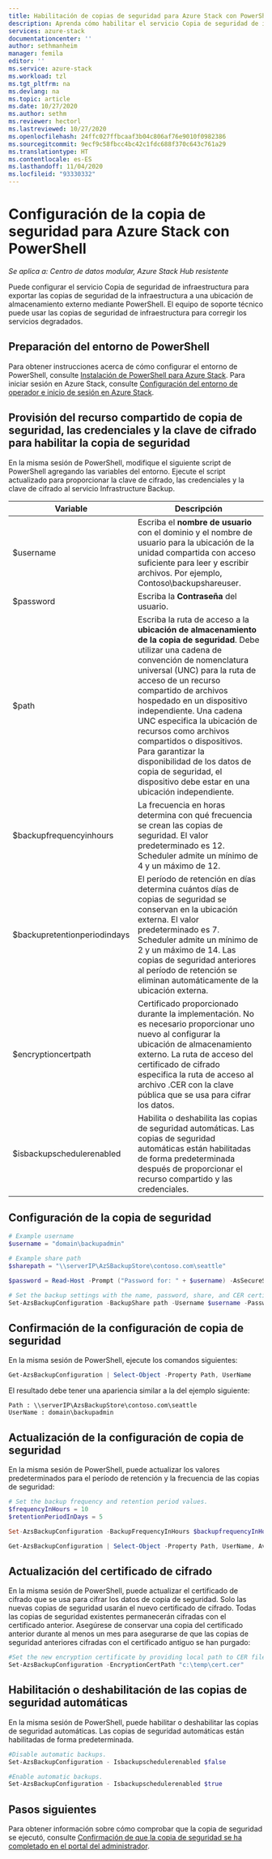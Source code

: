 ```yaml
---
title: Habilitación de copias de seguridad para Azure Stack con PowerShell | Microsoft Docs
description: Aprenda cómo habilitar el servicio Copia de seguridad de infraestructura con PowerShell para que Azure Stack se pueda restaurar si se produce un error.
services: azure-stack
documentationcenter: ''
author: sethmanheim
manager: femila
editor: ''
ms.service: azure-stack
ms.workload: tzl
ms.tgt_pltfrm: na
ms.devlang: na
ms.topic: article
ms.date: 10/27/2020
ms.author: sethm
ms.reviewer: hectorl
ms.lastreviewed: 10/27/2020
ms.openlocfilehash: 24ffc027ffbcaaf3b04c806af76e9010f0982386
ms.sourcegitcommit: 9ecf9c58fbcc4bc42c1fdc688f370c643c761a29
ms.translationtype: HT
ms.contentlocale: es-ES
ms.lasthandoff: 11/04/2020
ms.locfileid: "93330332"
---
```

# <a name="configure-backup-for-azure-stack-with-powershell"></a>Configuración de la copia de seguridad para Azure Stack con PowerShell

*Se aplica a: Centro de datos modular, Azure Stack Hub resistente*

Puede configurar el servicio Copia de seguridad de infraestructura para exportar las copias de seguridad de la infraestructura a una ubicación de almacenamiento externo mediante PowerShell. El equipo de soporte técnico puede usar las copias de seguridad de infraestructura para corregir los servicios degradados.

## <a name="prepare-powershell-environment"></a>Preparación del entorno de PowerShell

Para obtener instrucciones acerca de cómo configurar el entorno de PowerShell, consulte [Instalación de PowerShell para Azure Stack](../../operator/azure-stack-powershell-install.md). Para iniciar sesión en Azure Stack, consulte [Configuración del entorno de operador e inicio de sesión en Azure Stack](../../operator/azure-stack-powershell-configure-admin.md).

## <a name="provide-the-backup-share-credentials-and-encryption-key-to-enable-backup"></a>Provisión del recurso compartido de copia de seguridad, las credenciales y la clave de cifrado para habilitar la copia de seguridad

En la misma sesión de PowerShell, modifique el siguiente script de PowerShell agregando las variables del entorno. Ejecute el script actualizado para proporcionar la clave de cifrado, las credenciales y la clave de cifrado al servicio Infrastructure Backup.

|Variable  |Descripción  |
|---------|---------|
|$username     | Escriba el **nombre de usuario** con el dominio y el nombre de usuario para la ubicación de la unidad compartida con acceso suficiente para leer y escribir archivos. Por ejemplo, Contoso\\backupshareuser.        |
|$password     | Escriba la **Contraseña** del usuario.        |
|$path     | Escriba la ruta de acceso a la **ubicación de almacenamiento de la copia de seguridad**. Debe utilizar una cadena de convención de nomenclatura universal (UNC) para la ruta de acceso de un recurso compartido de archivos hospedado en un dispositivo independiente. Una cadena UNC especifica la ubicación de recursos como archivos compartidos o dispositivos. Para garantizar la disponibilidad de los datos de copia de seguridad, el dispositivo debe estar en una ubicación independiente.        |
|$backupfrequencyinhours     | La frecuencia en horas determina con qué frecuencia se crean las copias de seguridad. El valor predeterminado es 12. Scheduler admite un mínimo de 4 y un máximo de 12.        |
|$backupretentionperiodindays     | El período de retención en días determina cuántos días de copias de seguridad se conservan en la ubicación externa. El valor predeterminado es 7. Scheduler admite un mínimo de 2 y un máximo de 14. Las copias de seguridad anteriores al período de retención se eliminan automáticamente de la ubicación externa.        |
|$encryptioncertpath     | Certificado proporcionado durante la implementación. No es necesario proporcionar uno nuevo al configurar la ubicación de almacenamiento externo. La ruta de acceso del certificado de cifrado especifica la ruta de acceso al archivo .CER con la clave pública que se usa para cifrar los datos.        |
|$isbackupschedulerenabled     | Habilita o deshabilita las copias de seguridad automáticas. Las copias de seguridad automáticas están habilitadas de forma predeterminada después de proporcionar el recurso compartido y las credenciales.        |

## <a name="configure-backup"></a>Configuración de la copia de seguridad

```powershell
# Example username
$username = "domain\backupadmin"

# Example share path
$sharepath = "\\serverIP\AzSBackupStore\contoso.com\seattle"

$password = Read-Host -Prompt ("Password for: " + $username) -AsSecureString

# Set the backup settings with the name, password, share, and CER certificate file.
Set-AzsBackupConfiguration -BackupShare path -Username $username -Password $password
```

## <a name="confirm-backup-settings"></a>Confirmación de la configuración de copia de seguridad

En la misma sesión de PowerShell, ejecute los comandos siguientes:

```powershell
Get-AzsBackupConfiguration | Select-Object -Property Path, UserName
```

El resultado debe tener una apariencia similar a la del ejemplo siguiente:

```shell
Path : \\serverIP\AzsBackupStore\contoso.com\seattle
UserName : domain\backupadmin
```

## <a name="update-backup-settings"></a>Actualización de la configuración de copia de seguridad

En la misma sesión de PowerShell, puede actualizar los valores predeterminados para el período de retención y la frecuencia de las copias de seguridad:

```powershell
# Set the backup frequency and retention period values.
$frequencyInHours = 10
$retentionPeriodInDays = 5

Set-AzsBackupConfiguration -BackupFrequencyInHours $backupfrequencyInHours -BackupRetentionPeriodInDays $backupretentionPeriodInDays

Get-AzsBackupConfiguration | Select-Object -Property Path, UserName, AvailableCapacity, BackupFrequencyInHours, BackupRetentionPeriodInDays
```

## <a name="update-encryption-certificate"></a>Actualización del certificado de cifrado

En la misma sesión de PowerShell, puede actualizar el certificado de cifrado que se usa para cifrar los datos de copia de seguridad. Solo las nuevas copias de seguridad usarán el nuevo certificado de cifrado. Todas las copias de seguridad existentes permanecerán cifradas con el certificado anterior. Asegúrese de conservar una copia del certificado anterior durante al menos un mes para asegurarse de que las copias de seguridad anteriores cifradas con el certificado antiguo se han purgado:

```powershell
#Set the new encryption certificate by providing local path to CER file.
Set-AzsBackupConfiguration -EncryptionCertPath "c:\temp\cert.cer"
```

## <a name="enable-or-disable-automatic-backups"></a>Habilitación o deshabilitación de las copias de seguridad automáticas

En la misma sesión de PowerShell, puede habilitar o deshabilitar las copias de seguridad automáticas. Las copias de seguridad automáticas están habilitadas de forma predeterminada.

```powershell
#Disable automatic backups.
Set-AzsBackupConfiguration - Isbackupschedulerenabled $false

#Enable automatic backups.
Set-AzsBackupConfiguration - Isbackupschedulerenabled $true
```

## <a name="next-steps"></a>Pasos siguientes

Para obtener información sobre cómo comprobar que la copia de seguridad se ejecutó, consulte [Confirmación de que la copia de seguridad se ha completado en el portal del administrador](../../operator/azure-stack-backup-back-up-azure-stack.md).
